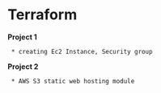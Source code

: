 # Terraform

 **Project 1**
 
     * creating Ec2 Instance, Security group
     
 **Project 2** 
 
     * AWS S3 static web hosting module
